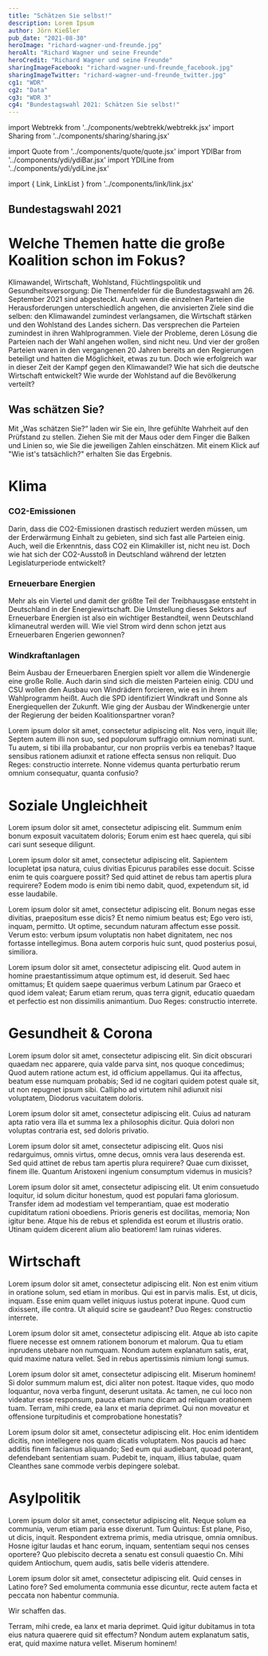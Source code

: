 ```yaml
---
title: "Schätzen Sie selbst!"
description: Lorem Ipsum
author: Jörn Kießler
pub_date: "2021-08-30"
heroImage: "richard-wagner-und-freunde.jpg"
heroAlt: "Richard Wagner und seine Freunde"
heroCredit: "Richard Wagner und seine Freunde"
sharingImageFacebook: "richard-wagner-und-freunde_facebook.jpg"
sharingImageTwitter: "richard-wagner-und-freunde_twitter.jpg"
cg1: "WDR"
cg2: "Data"
cg3: "WDR 3"
cg4: "Bundestagswahl 2021: Schätzen Sie selbst!"
---
```


import Webtrekk from '../components/webtrekk/webtrekk.jsx'
import Sharing from '../components/sharing/sharing.jsx'

import Quote from '../components/quote/quote.jsx'
import YDIBar from '../components/ydi/ydiBar.jsx'
import YDILine from '../components/ydi/ydiLine.jsx'

import { Link, LinkList } from '../components/link/link.jsx'

## Bundestagswahl 2021
# Welche Themen hatte die große Koalition schon im Fokus?
Klimawandel, Wirtschaft, Wohlstand, Flüchtlingspolitik und Gesundheitsversorgung: Die Themenfelder für die Bundestagswahl am 26. September 2021 sind abgesteckt. Auch wenn die einzelnen Parteien die Herausforderungen unterschiedlich angehen, die anvisierten Ziele sind die selben: den Klimawandel zumindest verlangsamen, die Wirtschaft stärken und den Wohlstand des Landes sichern. Das versprechen die Parteien zumindest in ihren Wahlprogrammen.
Viele der Probleme, deren Lösung die Parteien nach der Wahl angehen wollen, sind nicht neu. Und vier der großen Parteien waren in den vergangenen 20 Jahren bereits an den Regierungen beteiligt und hatten die Möglichkeit, etwas zu tun. Doch wie erfolgreich war in dieser Zeit der Kampf gegen den Klimawandel? Wie hat sich die deutsche Wirtschaft entwickelt? Wie wurde der Wohlstand auf die Bevölkerung verteilt?

## Was schätzen Sie?
Mit „Was schätzen Sie?“ laden wir Sie ein, Ihre gefühlte Wahrheit auf den Prüfstand zu stellen. Ziehen Sie mit der Maus oder dem Finger die Balken und Linien so, wie Sie die jeweiligen Zahlen einschätzen. Mit einem Klick auf "Wie ist's tatsächlich?" erhalten Sie das Ergebnis.


# Klima

### CO2-Emissionen
Darin, dass die CO2-Emissionen drastisch reduziert werden müssen, um der Erderwärmung Einhalt zu gebieten, sind sich fast alle Parteien einig. Auch, weil die Erkenntnis, dass CO2 ein Klimakiller ist, nicht neu ist. Doch wie hat sich der CO2-Ausstoß in Deutschland während der letzten Legislaturperiode entwickelt?

<YDILine name="climate_emissions"/>

### Erneuerbare Energien
Mehr als ein Viertel und damit der größte Teil der Treibhausgase entsteht in Deutschland in der Energiewirtschaft. Die Umstellung dieses Sektors auf Erneuerbare Energien ist also ein wichtiger Bestandteil, wenn Deutschland klimaneutral werden will. Wie viel Strom wird denn schon jetzt aus Erneuerbaren Engerien gewonnen?

<YDILine name="climate_power"/>

### Windkraftanlagen
Beim Ausbau der Erneuerbaren Energien spielt vor allem die Windenergie eine große Rolle. Auch darin sind sich die meisten Parteien einig. CDU und CSU wollen den Ausbau von Windrädern forcieren, wie es in ihrem Wahlprogramm heißt. Auch die SPD identifiziert Windkraft und Sonne als Energiequellen der Zukunft. Wie ging der Ausbau der Windkenergie unter der Regierung der beiden Koalitionspartner voran?

<YDILine name="climate_wind"/>

Lorem ipsum dolor sit amet, consectetur adipiscing elit. Nos vero, inquit ille; Septem autem illi non suo, sed populorum suffragio omnium nominati sunt. Tu autem, si tibi illa probabantur, cur non propriis verbis ea tenebas? Itaque sensibus rationem adiunxit et ratione effecta sensus non reliquit. Duo Reges: constructio interrete. Nonne videmus quanta perturbatio rerum omnium consequatur, quanta confusio?


# Soziale Ungleichheit

Lorem ipsum dolor sit amet, consectetur adipiscing elit. Summum ením bonum exposuit vacuitatem doloris; Eorum enim est haec querela, qui sibi cari sunt seseque diligunt.

<YDILine name="inequality_wealth"/>

Lorem ipsum dolor sit amet, consectetur adipiscing elit. Sapientem locupletat ipsa natura, cuius divitias Epicurus parabiles esse docuit. Scisse enim te quis coarguere possit? Sed quid attinet de rebus tam apertis plura requirere? Eodem modo is enim tibi nemo dabit, quod, expetendum sit, id esse laudabile.

<YDIBar name="inequality_top_ten"/>

Lorem ipsum dolor sit amet, consectetur adipiscing elit. Bonum negas esse divitias, praeposìtum esse dicis? Et nemo nimium beatus est; Ego vero isti, inquam, permitto. Ut optime, secundum naturam affectum esse possit. Verum esto: verbum ipsum voluptatis non habet dignitatem, nec nos fortasse intellegimus. Bona autem corporis huic sunt, quod posterius posui, similiora.

<YDIBar name="inequality_none"/>

Lorem ipsum dolor sit amet, consectetur adipiscing elit. Quod autem in homine praestantissimum atque optimum est, id deseruit. Sed haec omittamus; Et quidem saepe quaerimus verbum Latinum par Graeco et quod idem valeat; Earum etiam rerum, quas terra gignit, educatio quaedam et perfectio est non dissimilis animantium. Duo Reges: constructio interrete.


# Gesundheit & Corona

Lorem ipsum dolor sit amet, consectetur adipiscing elit. Sin dicit obscurari quaedam nec apparere, quia valde parva sint, nos quoque concedimus; Quod autem ratione actum est, id officium appellamus. Qui ita affectus, beatum esse numquam probabis; Sed id ne cogitari quidem potest quale sit, ut non repugnet ipsum sibi. Callipho ad virtutem nihil adiunxit nisi voluptatem, Diodorus vacuitatem doloris.

<YDILine name="health_hospitals"/>

Lorem ipsum dolor sit amet, consectetur adipiscing elit. Cuius ad naturam apta ratio vera illa et summa lex a philosophis dicitur. Quia dolori non voluptas contraria est, sed doloris privatio.

<YDILine name="health_beds"/>

Lorem ipsum dolor sit amet, consectetur adipiscing elit. Quos nisi redarguimus, omnis virtus, omne decus, omnis vera laus deserenda est. Sed quid attinet de rebus tam apertis plura requirere? Quae cum dixisset, finem ille. Quantum Aristoxeni ingenium consumptum videmus in musicis?

<YDILine name="health_beds_in_use"/>

Lorem ipsum dolor sit amet, consectetur adipiscing elit. Ut enim consuetudo loquitur, id solum dicitur honestum, quod est populari fama gloriosum. Transfer idem ad modestiam vel temperantiam, quae est moderatio cupiditatum rationi oboediens. Prioris generis est docilitas, memoria; Non igitur bene. Atque his de rebus et splendida est eorum et illustris oratio. Utinam quidem dicerent alium alio beatiorem! Iam ruinas videres.


# Wirtschaft

Lorem ipsum dolor sit amet, consectetur adipiscing elit. Non est enim vitium in oratione solum, sed etiam in moribus. Qui est in parvis malis. Est, ut dicis, inquam. Esse enim quam vellet iniquus iustus poterat inpune. Quod cum dixissent, ille contra. Ut aliquid scire se gaudeant? Duo Reges: constructio interrete.

<YDILine name="economy_exports"/>

Lorem ipsum dolor sit amet, consectetur adipiscing elit. Atque ab isto capite fluere necesse est omnem rationem bonorum et malorum. Qua tu etiam inprudens utebare non numquam. Nondum autem explanatum satis, erat, quid maxime natura vellet. Sed in rebus apertissimis nimium longi sumus.

<YDILine name="economy_excess_exports"/>

Lorem ipsum dolor sit amet, consectetur adipiscing elit. Miserum hominem! Si dolor summum malum est, dici aliter non potest. Itaque vides, quo modo loquantur, nova verba fingunt, deserunt usitata. Ac tamen, ne cui loco non videatur esse responsum, pauca etiam nunc dicam ad reliquam orationem tuam. Terram, mihi crede, ea lanx et maria deprimet. Qui non moveatur et offensione turpitudinis et comprobatione honestatis?

<YDILine name="economy_unemployed"/>

Lorem ipsum dolor sit amet, consectetur adipiscing elit. Hoc enim identidem dicitis, non intellegere nos quam dicatis voluptatem. Nos paucis ad haec additis finem faciamus aliquando; Sed eum qui audiebant, quoad poterant, defendebant sententiam suam. Pudebit te, inquam, illius tabulae, quam Cleanthes sane commode verbis depingere solebat.

<YDILine name="economy_debt"/>

# Asylpolitik

Lorem ipsum dolor sit amet, consectetur adipiscing elit. Neque solum ea communia, verum etiam paria esse dixerunt. Tum Quintus: Est plane, Piso, ut dicis, inquit. Respondent extrema primis, media utrisque, omnia omnibus. Hosne igitur laudas et hanc eorum, inquam, sententiam sequi nos censes oportere? Quo plebiscito decreta a senatu est consuli quaestio Cn. Mihi quidem Antiochum, quem audis, satis belle videris attendere.

<YDILine name="immigration_asylum"/>

Lorem ipsum dolor sit amet, consectetur adipiscing elit. Quid censes in Latino fore? Sed emolumenta communia esse dicuntur, recte autem facta et peccata non habentur communia.

<Quote author="Angela Merkel">Wir schaffen das.</Quote>

Terram, mihi crede, ea lanx et maria deprimet. Quid igitur dubitamus in tota eius natura quaerere quid sit effectum? Nondum autem explanatum satis, erat, quid maxime natura vellet. Miserum hominem!

<Sharing twitter facebook mail whatsapp telegram reddit xing linkedin />
